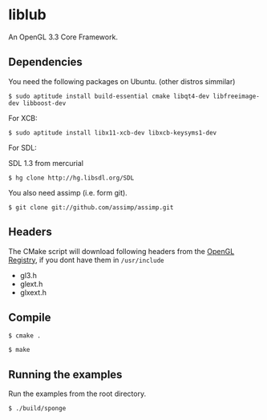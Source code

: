 liblub
======

An OpenGL 3.3 Core Framework.

Dependencies
------------

You need the following packages on Ubuntu. (other distros simmilar)


`$ sudo aptitude install build-essential cmake libqt4-dev libfreeimage-dev libboost-dev`

For XCB:

`$ sudo aptitude install libx11-xcb-dev libxcb-keysyms1-dev`

For SDL:

SDL 1.3 from mercurial

`$ hg clone http://hg.libsdl.org/SDL`


You also need assimp (i.e. form git).

`$ git clone git://github.com/assimp/assimp.git`

Headers
-------

The CMake script will download following headers from the [OpenGL Registry](http://www.opengl.org/registry/), if you dont have them in `/usr/include`

* gl3.h
* glext.h
* glxext.h

Compile
-------

`$ cmake .`

`$ make`


Running the examples
--------------------

Run the examples from the root directory.

`$ ./build/sponge`
